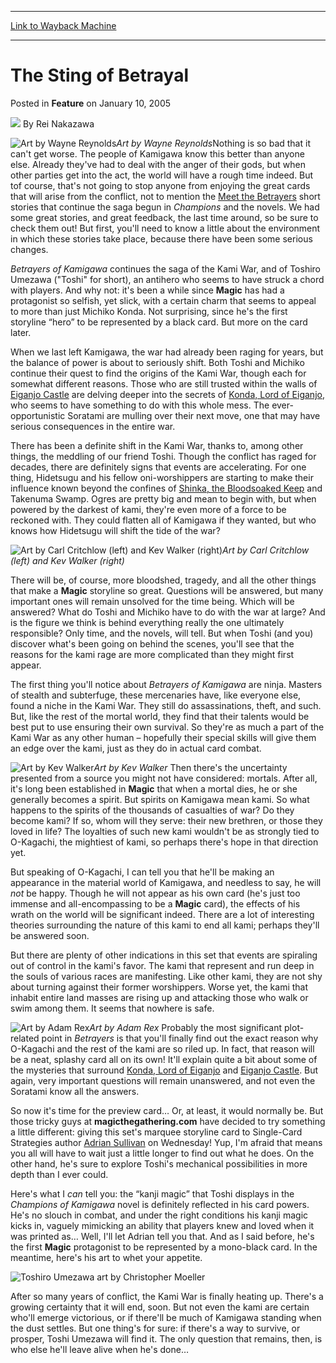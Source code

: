 
---
[Link to Wayback Machine](https://web.archive.org/web/20210429043146/https://magic.wizards.com/en/articles/archive/feature/sting-betrayal-2005-01-10)

[_metadata_:wayback_url]:- "https://magic.wizards.com/en/articles/archive/feature/sting-betrayal-2005-01-10"
[_metadata_:wayback_raw_url]:- "https://web.archive.org/web/20210429043146id_/https://magic.wizards.com/en/articles/archive/feature/sting-betrayal-2005-01-10"
[_metadata_:wayback_capture_timestamp]:- "2021-04-29 04:31:46+00:00"
[_metadata_:publish_date]:- "2005-01-10"
[_metadata_:description]:- "Art by Wayne ReynoldsNothing is so bad that it can't get worse. The people of Kamigawa know this better than anyone else. Already they've had to deal with the anger of their gods, but when other parties get into the act, the world will have a rough time indeed. But tof course, that's not going to stop anyone from enjoying the great cards that will arise from the conflict, not"
[_metadata_:generator]:- "Drupal 7 (http://drupal.org)"
---


The Sting of Betrayal
=====================



 Posted in **Feature**
 on January 10, 2005 






![](https://media.magic.wizards.com/styles/auth_small/public/images/person/authorpic_reinakazawa.jpg)
By Rei Nakazawa











![Art by Wayne Reynolds](https://media.magic.wizards.com/image_legacy_migration/magic/images/mtgcom/fcpics/features/246_1.jpg)*Art by Wayne Reynolds*Nothing is so bad that it can't get worse. The people of Kamigawa know this better than anyone else. Already they've had to deal with the anger of their gods, but when other parties get into the act, the world will have a rough time indeed. But tof course, that's not going to stop anyone from enjoying the great cards that will arise from the conflict, not to mention the [Meet the Betrayers](http://archive.wizards.com/magic/displayexpansion.asp?set=bok&amp;page=1&amp;lang=en&amp;cmp=ILC-MTGCOMURL) short stories that continue the saga begun in *Champions* and the novels. We had some great stories, and great feedback, the last time around, so be sure to check them out! But first, you'll need to know a little about the environment in which these stories take place, because there have been some serious changes.


*Betrayers of Kamigawa* continues the saga of the Kami War, and of Toshiro Umezawa ("Toshi" for short), an antihero who seems to have struck a chord with players. And why not: it's been a while since **Magic** has had a protagonist so selfish, yet slick, with a certain charm that seems to appeal to more than just Michiko Konda. Not surprising, since he's the first storyline “hero” to be represented by a black card. But more on the card later.

 When we last left Kamigawa, the war had already been raging for years, but the balance of power is about to seriously shift. Both Toshi and Michiko continue their quest to find the origins of the Kami War, though each for somewhat different reasons. Those who are still trusted within the walls of [Eiganjo Castle](http://gatherer.wizards.com/Pages/Card/Details.aspx?name=Eiganjo+Castle) are delving deeper into the secrets of [Konda, Lord of Eiganjo](http://gatherer.wizards.com/Pages/Card/Details.aspx?&name=Konda%252C%2BLord%2Bof%2BEiganjo), who seems to have something to do with this whole mess. The ever-opportunistic Soratami are mulling over their next move, one that may have serious consequences in the entire war.

There has been a definite shift in the Kami War, thanks to, among other things, the meddling of our friend Toshi. Though the conflict has raged for decades, there are definitely signs that events are accelerating. For one thing, Hidetsugu and his fellow oni-worshippers are starting to make their influence known beyond the confines of [Shinka, the Bloodsoaked Keep](http://gatherer.wizards.com/Pages/Card/Details.aspx?&name=Shinka%252C%2Bthe%2BBloodsoaked%2BKeep) and Takenuma Swamp. Ogres are pretty big and mean to begin with, but when powered by the darkest of kami, they're even more of a force to be reckoned with. They could flatten all of Kamigawa if they wanted, but who knows how Hidetsugu will shift the tide of the war?


![Art by Carl Critchlow (left) and Kev Walker (right)](https://media.magic.wizards.com/image_legacy_migration/magic/images/mtgcom/fcpics/features/246_2.jpg)*Art by Carl Critchlow (left) and Kev Walker (right)*

There will be, of course, more bloodshed, tragedy, and all the other things that make a **Magic** storyline so great. Questions will be answered, but many important ones will remain unsolved for the time being. Which will be answered? What do Toshi and Michiko have to do with the war at large? And is the figure we think is behind everything really the one ultimately responsible? Only time, and the novels, will tell. But when Toshi (and you) discover what's been going on behind the scenes, you'll see that the reasons for the kami rage are more complicated than they might first appear.

 The first thing you'll notice about *Betrayers of Kamigawa* are ninja. Masters of stealth and subterfuge, these mercenaries have, like everyone else, found a niche in the Kami War. They still do assassinations, theft, and such. But, like the rest of the mortal world, they find that their talents would be best put to use ensuring their own survival. So they're as much a part of the Kami War as any other human – hopefully their special skills will give them an edge over the kami, just as they do in actual card combat.

![Art by Kev Walker](https://media.magic.wizards.com/image_legacy_migration/magic/images/mtgcom/fcpics/features/246_3.jpg)*Art by Kev Walker* Then there's the uncertainty presented from a source you might not have considered: mortals. After all, it's long been established in **Magic** that when a mortal dies, he or she generally becomes a spirit. But spirits on Kamigawa mean kami. So what happens to the spirits of the thousands of casualties of war? Do they become kami? If so, whom will they serve: their new brethren, or those they loved in life? The loyalties of such new kami wouldn't be as strongly tied to O-Kagachi, the mightiest of kami, so perhaps there's hope in that direction yet.

 But speaking of O-Kagachi, I can tell you that he'll be making an appearance in the material world of Kamigawa, and needless to say, he will *not* be happy. Though he will not appear as his own card (he's just too immense and all-encompassing to be a **Magic** card), the effects of his wrath on the world will be significant indeed. There are a lot of interesting theories surrounding the nature of this kami to end all kami; perhaps they'll be answered soon.

 But there are plenty of other indications in this set that events are spiraling out of control in the kami's favor. The kami that represent and run deep in the souls of various races are manifesting. Like other kami, they are not shy about turning against their former worshippers. Worse yet, the kami that inhabit entire land masses are rising up and attacking those who walk or swim among them. It seems that nowhere is safe.

![Art by Adam Rex](https://media.magic.wizards.com/image_legacy_migration/magic/images/mtgcom/fcpics/features/246_4.jpg)*Art by Adam Rex* Probably the most significant plot-related point in *Betrayers* is that you'll finally find out the exact reason why O-Kagachi and the rest of the kami are so riled up. In fact, that reason will be a neat, splashy card all on its own! It'll explain quite a bit about some of the mysteries that surround [Konda, Lord of Eiganjo](http://gatherer.wizards.com/Pages/Card/Details.aspx?&name=Konda%252C%2BLord%2Bof%2BEiganjo) and [Eiganjo Castle](http://gatherer.wizards.com/Pages/Card/Details.aspx?name=Eiganjo+Castle). But again, very important questions will remain unanswered, and not even the Soratami know all the answers.

 So now it's time for the preview card… Or, at least, it would normally be. But those tricky guys at **magicthegathering.com** have decided to try something a little different: giving this set's marquee storyline card to Single-Card Strategies author [Adrian Sullivan](http://archive.wizards.com/default.asp?x=mtgcom/authorarchive&amp;author=AdrianSullivan) on Wednesday! Yup, I'm afraid that means you all will have to wait just a little longer to find out what he does. On the other hand, he's sure to explore Toshi's mechanical possibilities in more depth than I ever could.

 Here's what I *can* tell you: the “kanji magic” that Toshi displays in the *Champions of Kamigawa* novel is definitely reflected in his card powers. He's no slouch in combat, and under the right conditions his kanji magic kicks in, vaguely mimicking an ability that players knew and loved when it was printed as… Well, I'll let Adrian tell you that. And as I said before, he's the first **Magic** protagonist to be represented by a mono-black card. In the meantime, here's his art to whet your appetite.

![Toshiro Umezawa art by Christopher Moeller](https://media.magic.wizards.com/image_legacy_migration/magic/images/mtgcom/fcpics/features/246_5.jpg)

 After so many years of conflict, the Kami War is finally heating up. There's a growing certainty that it will end, soon. But not even the kami are certain who'll emerge victorious, or if there'll be much of Kamigawa standing when the dust settles. But one thing's for sure: if there's a way to survive, or prosper, Toshi Umezawa will find it. The only question that remains, then, is who else he'll leave alive when he's done…







